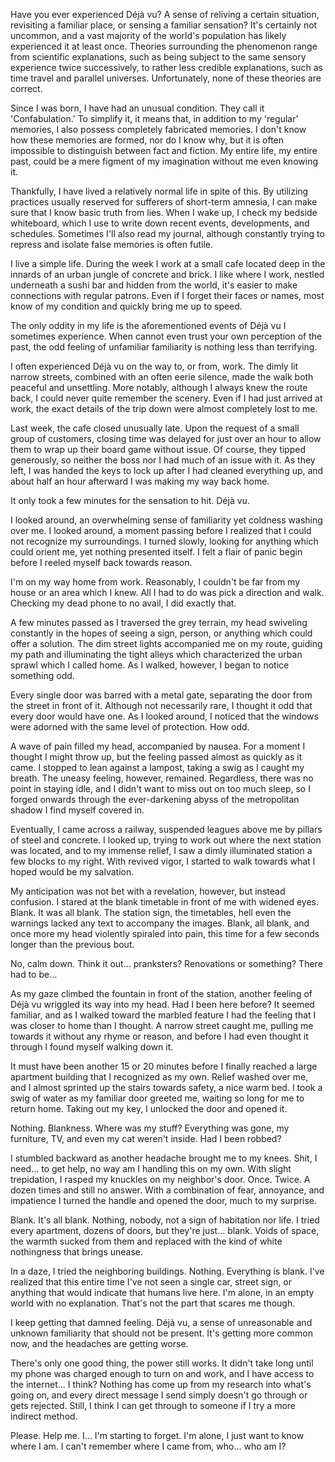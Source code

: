 Have you ever experienced Déjà vu? A sense of reliving a certain situation, revisiting a familiar place, or sensing a familiar sensation? It's certainly not uncommon, and a vast majority of the world's population has likely experienced it at least once. Theories surrounding the phenomenon range from scientific explanations, such as being subject to the same sensory experience twice successively, to rather less credible explanations, such as time travel and parallel universes. Unfortunately, none of these theories are correct.

Since I was born, I have had an unusual condition. They call it 'Confabulation.' To simplify it, it means that, in addition to my 'regular' memories, I also possess completely fabricated memories. I don't know how these memories are formed, nor do I know why, but it is often impossible to distinguish between fact and fiction. My entire life, my entire past, could be a mere figment of my imagination without me even knowing it.

Thankfully, I have lived a relatively normal life in spite of this. By utilizing practices usually reserved for sufferers of short-term amnesia, I can make sure that I know basic truth from lies. When I wake up, I check my bedside whiteboard, which I use to write down recent events, developments, and schedules. Sometimes I'll also read my journal, although constantly trying to repress and isolate false memories is often futile.

I live a simple life. During the week I work at a small cafe located deep in the innards of an urban jungle of concrete and brick. I like where I work, nestled underneath a sushi bar and hidden from the world, it's easier to make connections with regular patrons. Even if I forget their faces or names, most know of my condition and quickly bring me up to speed.

The only oddity in my life is the aforementioned events of Déjà vu I sometimes experience. When cannot even trust your own perception of the past, the odd feeling of unfamiliar familiarity is nothing less than terrifying.

I often experienced Déjà vu on the way to, or from, work. The dimly lit narrow streets, combined with an often eerie silence, made the walk both peaceful and unsettling. More notably, although I always knew the route back, I could never quite remember the scenery. Even if I had just arrived at work, the exact details of the trip down were almost completely lost to me.

Last week, the cafe closed unusually late. Upon the request of a small group of customers, closing time was delayed for just over an hour to allow them to wrap up their board game without issue. Of course, they tipped generously, so neither the boss nor I had much of an issue with it. As they left, I was handed the keys to lock up after I had cleaned everything up, and about half an hour afterward I was making my way back home.

It only took a few minutes for the sensation to hit. Déjà vu.

I looked around, an overwhelming sense of familiarity yet coldness washing over me. I looked around, a moment passing before I realized that I could not recognize my surroundings. I turned slowly, looking for anything which could orient me, yet nothing presented itself. I felt a flair of panic begin before I reeled myself back towards reason.

I'm on my way home from work. Reasonably, I couldn't be far from my house or an area which I knew. All I had to do was pick a direction and walk. Checking my dead phone to no avail, I did exactly that.

A few minutes passed as I traversed the grey terrain, my head swiveling constantly in the hopes of seeing a sign, person, or anything which could offer a solution. The dim street lights accompanied me on my route, guiding my path and illuminating the tight alleys which characterized the urban sprawl which I called home. As I walked, however, I began to notice something odd.

Every single door was barred with a metal gate, separating the door from the street in front of it. Although not necessarily rare, I thought it odd that every door would have one. As I looked around, I noticed that the windows were adorned with the same level of protection. How odd.

A wave of pain filled my head, accompanied by nausea. For a moment I thought I might throw up, but the feeling passed almost as quickly as it came. I stopped to lean against a lampost, taking a swig as I caught my breath. The uneasy feeling, however, remained. Regardless, there was no point in staying idle, and I didn't want to miss out on too much sleep, so I forged onwards through the ever-darkening abyss of the metropolitan shadow I find myself covered in.

Eventually, I came across a railway, suspended leagues above me by pillars of steel and concrete. I looked up, trying to work out where the next station was located, and to my immense relief, I saw a dimly illuminated station a few blocks to my right. With revived vigor, I started to walk towards what I hoped would be my salvation.

My anticipation was not bet with a revelation, however, but instead confusion. I stared at the blank timetable in front of me with widened eyes. Blank. It was all blank. The station sign, the timetables, hell even the warnings lacked any text to accompany the images. Blank, all blank, and once more my head violently spiraled into pain, this time for a few seconds longer than the previous bout.

No, calm down. Think it out... pranksters? Renovations or something? There had to be...

As my gaze climbed the fountain in front of the station, another feeling of Déjà vu wriggled its way into my head. Had I been here before? It seemed familiar, and as I walked toward the marbled feature I had the feeling that I was closer to home than I thought. A narrow street caught me, pulling me towards it without any rhyme or reason, and before I had even thought it through I found myself walking down it.

It must have been another 15 or 20 minutes before I finally reached a large apartment building that I recognized as my own. Relief washed over me, and I almost sprinted up the stairs towards safety, a nice warm bed. I took a swig of water as my familiar door greeted me, waiting so long for me to return home. Taking out my key, I unlocked the door and opened it.

Nothing. Blankness. Where was my stuff? Everything was gone, my furniture, TV, and even my cat weren't inside. Had I been robbed?

I stumbled backward as another headache brought me to my knees. Shit, I need... to get help, no way am I handling this on my own. With slight trepidation, I rasped my knuckles on my neighbor's door. Once. Twice. A dozen times and still no answer. With a combination of fear, annoyance, and impatience I turned the handle and opened the door, much to my surprise. 

Blank. It's all blank. Nothing, nobody, not a sign of habitation nor life. I tried every apartment, dozens of doors, but they're just... blank. Voids of space, the warmth sucked from them and replaced with the kind of white nothingness that brings unease.

In a daze, I tried the neighboring buildings. Nothing. Everything is blank. I've realized that this entire time I've not seen a single car, street sign, or anything that would indicate that humans live here. I'm alone, in an empty world with no explanation. That's not the part that scares me though.

I keep getting that damned feeling. Déjà vu, a sense of unreasonable and unknown familiarity that should not be present. It's getting more common now, and the headaches are getting worse.

There's only one good thing, the power still works. It didn't take long until my phone was charged enough to turn on and work, and I have access to the internet... I think? Nothing has come up from my research into what's going on, and every direct message I send simply doesn't go through or gets rejected. Still, I think I can get through to someone if I try a more indirect method.

Please. Help me. I... I'm starting to forget. I'm alone, I just want to know where I am. I can't remember where I came from, who... who am I?